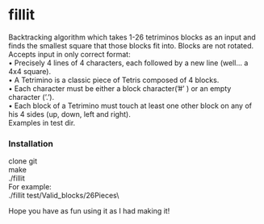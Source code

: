 # fillit

Backtracking algorithm which takes 1-26 tetriminos blocks as an input and finds the smallest square that those blocks fit into. Blocks are not rotated.\
Accepts input in only correct format:\
• Precisely 4 lines of 4 characters, each followed by a new line (well... a 4x4 square).\
• A Tetrimino is a classic piece of Tetris composed of 4 blocks.\
• Each character must be either a block character(’#’ ) or an empty character (’.’).\
• Each block of a Tetrimino must touch at least one other block on any of his 4 sides (up, down, left and right).\
Examples in test dir.

### Installation
clone git\
make\
./fillit <param>\
For example:\
./fillit test/Valid_blocks/26Pieces\

Hope you have as fun using it as I had making it!
